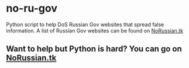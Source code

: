 # no-ru-gov
Python script to help DoS Russian Gov websites that spread false information.
A list of Russian Gov websites can be found on [NoRussian.tk](https://www.NoRussian.tk)

## Want to help but Python is hard? You can go on [NoRussian.tk](https://www.NoRussian.tk)
